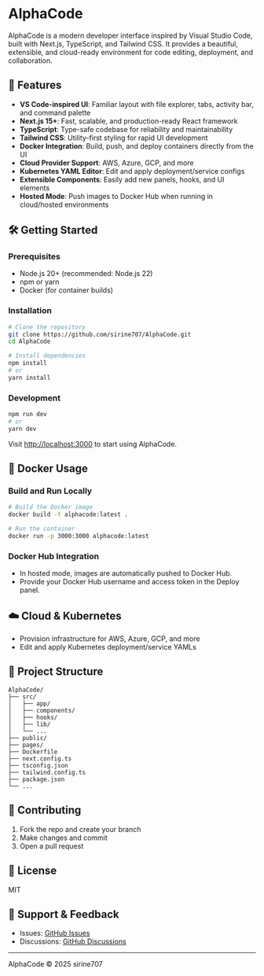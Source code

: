 # AlphaCode

AlphaCode is a modern developer interface inspired by Visual Studio Code, built with Next.js, TypeScript, and Tailwind CSS. It provides a beautiful, extensible, and cloud-ready environment for code editing, deployment, and collaboration.

## 🚀 Features

- **VS Code-inspired UI**: Familiar layout with file explorer, tabs, activity bar, and command palette
- **Next.js 15+**: Fast, scalable, and production-ready React framework
- **TypeScript**: Type-safe codebase for reliability and maintainability
- **Tailwind CSS**: Utility-first styling for rapid UI development
- **Docker Integration**: Build, push, and deploy containers directly from the UI
- **Cloud Provider Support**: AWS, Azure, GCP, and more
- **Kubernetes YAML Editor**: Edit and apply deployment/service configs
- **Extensible Components**: Easily add new panels, hooks, and UI elements
- **Hosted Mode**: Push images to Docker Hub when running in cloud/hosted environments

## 🛠️ Getting Started

### Prerequisites

- Node.js 20+ (recommended: Node.js 22)
- npm or yarn
- Docker (for container builds)

### Installation

```bash
# Clone the repository
git clone https://github.com/sirine707/AlphaCode.git
cd AlphaCode

# Install dependencies
npm install
# or
yarn install
```

### Development

```bash
npm run dev
# or
yarn dev
```

Visit [http://localhost:3000](http://localhost:3000) to start using AlphaCode.

## 🐳 Docker Usage

### Build and Run Locally

```bash
# Build the Docker image
docker build -t alphacode:latest .

# Run the container
docker run -p 3000:3000 alphacode:latest
```

### Docker Hub Integration

- In hosted mode, images are automatically pushed to Docker Hub.
- Provide your Docker Hub username and access token in the Deploy panel.

## ☁️ Cloud & Kubernetes

- Provision infrastructure for AWS, Azure, GCP, and more
- Edit and apply Kubernetes deployment/service YAMLs

## 🧩 Project Structure

```
AlphaCode/
├── src/
│   ├── app/
│   ├── components/
│   ├── hooks/
│   ├── lib/
│   └── ...
├── public/
├── pages/
├── Dockerfile
├── next.config.ts
├── tsconfig.json
├── tailwind.config.ts
├── package.json
└── ...
```

## 📝 Contributing

1. Fork the repo and create your branch
2. Make changes and commit
3. Open a pull request

## 📄 License

MIT

## 💬 Support & Feedback

- Issues: [GitHub Issues](https://github.com/sirine707/AlphaCode/issues)
- Discussions: [GitHub Discussions](https://github.com/sirine707/AlphaCode/discussions)

---

AlphaCode © 2025 sirine707
